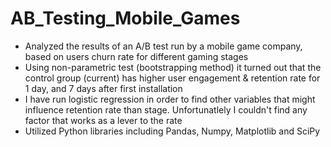 # AB_Testing_Mobile_Games

- Analyzed the results of an A/B test run by a mobile game company, based on users churn rate for different gaming stages
- Using non-parametric test (bootstrapping method) it turned out that the control group (current) has higher user engagement & retention rate for 1 day, and 7 days after first installation 
- I have run logistic regression in order to find other variables that might influence retention rate than stage. Unfortunatlely I couldn't find any factor that works as a lever to the rate
- Utilized Python libraries including Pandas, Numpy, Matplotlib and SciPy
